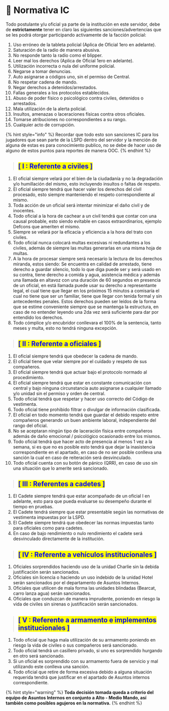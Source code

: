 # 👮 Normativa IC

Todo postulante y/u oficial ya parte de la institución en este servidor, debe de **estrictamente** tener en claro las siguientes sanciones/advertencias que se les podrá otorgar participando activamente de la facción policial:

1. Uso erróneo de la tableta policial (Aplica de Oficial 1ero en adelante).
2. Saturación de la radio de manera abusiva.
3. No responde tanto la radio como el blipper.
4. Leer mal los derechos (Aplica de Oficial 1ero en adelante).
5. Utilización incorrecta o nula del uniforme policial.
6. Negarse a tomar denuncias.
7. Auto asignarse a códigos uno, sin el permiso de Central.
8. No respetar cadena de mando.
9. Negar derechos a detenidos/arrestados.
10. Fallas generales a los protocolos establecidos.
11. Abuso de poder físico o psicológico contra civiles, detenidos o arrestados.
12. Mala utilización de la alerta policial.
13. Insultos, amenazas o laceraciones físicas contra otros oficiales.
14. Tomarse atribuciones no correspondientes a su rango.
15. Cualquier acto de corrupción.

{% hint style="info" %}
Recordar que todo esto son sanciones IC para los jugadores que sean parte de la LSPD dentro del servidor y la mención de alguna de estas es para conocimiento publico, no se debe de hacer uso de alguno de estos puntos para reportes de manera OOC.
{% endhint %}

> ## <mark style="color:blue;">\[ I : Referente a civiles ]</mark>

1. El oficial siempre velará por el bien de la ciudadanía y no la degradación y/o humillación del mismo, esto incluyendo insultos o faltas de respeto.
2. El oficial siempre tendrá que hacer valer los derechos del civil procesado, esto siempre manteniendo el respeto correspondiente al mismo.
3. Toda acción de un oficial será intentar minimizar el daño civil y de inocentes.
4. Todo oficial a la hora de cachear a un civil tendrá que contar con una causal probable, esto siendo evitable en casos extraordinarios, ejemplo Defcons que ameriten el mismo.
5. Siempre se velará por la eficacia y eficiencia a la hora del trato con civiles.
6. Todo oficial nunca colocará multas excesivas ni redundantes a los civiles, además de siempre las multas generarlas en una misma hoja de multas.
7. A la hora de procesar siempre será necesario la lectura de los derechos miranda, estos siendo: Se encuentra en calidad de arrestado, tiene derecho a guardar silencio, todo lo que diga puede ser y será usado en su contra, tiene derecho a comida y agua, asistencia médica y además una llamada en altavoz con una duración de 60 segundos en presencia de un oficial, en está llamada puede usar su derecho a representante legal, el cual tiene que llegar en los próximos 15 minutos a comisaría el cual no tiene que ser un familiar, tiene que llegar con tenida formal y sin antecedentes penales. Estos derechos pueden ser leídos de la forma que se estime conveniente siempre que se mantenga la estructura, en caso de no entender leyendo una 2da vez será suficiente para dar por entendido los derechos.
8. Todo cómplice y/o encubridor conllevara el 100% de la sentencia, tanto meses y multa, esto no tendrá ninguna excepción.

> ## <mark style="color:blue;">\[ II : Referente a oficiales ]</mark>

1. El oficial siempre tendrá que obedecer la cadena de mando.
2. El oficial tiene que velar siempre por el cuidado y respeto de sus compañeros.
3. El oficial siempre tendrá que actuar bajo el protocolo normado al procedimiento.
4. El oficial siempre tendrá que estar en constante comunicación con central y bajo ninguna circunstancia auto asignarse a cualquier llamado y/o unidad sin el permiso y orden de central.
5. Todo oficial tendrá que respetar y hacer uso correcto del Código de vestimenta.
6. Todo oficial tiene prohibido filtrar o divulgar de información clasificada.
7. El oficial en todo momento tendrá que guardar el debido respeto entre compañeros generando un buen ambiente laboral, independiente del rango del oficial.
8. No se aceptaran ningún tipo de laceración física entre compañeros además de daño emocional / psicológico ocasionado entre los mismos.
9. Todo oficial tendrá que hacer acto de presencia al menos 1 vez a la semana, si es que no es posible esto tendrá que dejar la inasistencia correspondiente en el apartado, en caso de no ser posible conlleva una sanción la cual en caso de reiteración será desvinculado.
10. Todo oficial cuenta con su botón de pánico (QRR), en caso de uso sin una situación que lo amerite será sancionado.

> ## <mark style="color:blue;">\[ III : Referentes a cadetes ]</mark>

1. El Cadete siempre tendrá que estar acompañado de un oficial I en adelante, esto para que pueda evaluarse su desempeño durante el tiempo en pruebas.
2. El Cadete tendrá siempre que estar presentable según las normativas de vestimenta impuestas por la LSPD.
3. El Cadete siempre tendrá que obedecer las normas impuestas tanto para oficiales como para cadetes.
4. En caso de bajo rendimiento o nulo rendimiento el cadete será desvinculado directamente de la institución.

> ## <mark style="color:blue;">\[ IV : Referente a vehículos institucionales ]</mark>

1. Oficiales sorprendidos haciendo uso de la unidad Charlie sin la debida justificación serán sancionados.
2. Oficiales sin licencia o haciendo un uso indebido de la unidad Hotel serán sancionados por el departamento de Asuntos Internos.
3. Oficiales que utilicen de mala forma las unidades blindadas (Bearcat, carro lanza agua) serán sancionados.
4. Oficiales que conduzcan de manera imprudente, poniendo en riesgo la vida de civiles sin sirenas o justificación serán sancionados.

> ## <mark style="color:blue;">\[ V : Referente a armamento e implementos institucionales ]</mark>

1. Todo oficial que haga mala utilización de su armamento poniendo en riesgo la vida de civiles o sus compañeros será sancionado.
2. Todo oficial tendrá un casillero privado, si uno es sorprendido hurgando en otro será sancionado.
3. Si un oficial es sorprendido con su armamento fuera de servicio y mal utilizando este conlleva una sanción.
4. Todo oficial que retire de forma excesiva debido a alguna situación requerida tendrá que justificar en el apartado de Asuntos internos correspondiente.

{% hint style="warning" %}
**Toda decisión tomada queda a criterio del equipo de Asuntos Internos en conjunto a Alto - Medio Mando, así también como posibles agujeros en la normativa.**
{% endhint %}
